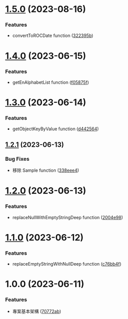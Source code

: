 # [1.5.0](https://github.com/boruei-chen/utils/compare/v1.4.0...v1.5.0) (2023-08-16)


### Features

* convertToROCDate function ([322395b](https://github.com/boruei-chen/utils/commit/322395b411fe8360663d3dab424a8cf2c41d8a7f))

# [1.4.0](https://github.com/boruei-chen/utils/compare/v1.3.0...v1.4.0) (2023-06-15)


### Features

* getEnAlphabetList function ([f05875f](https://github.com/boruei-chen/utils/commit/f05875f13418d63ae36f64e516477382b8dd6903))

# [1.3.0](https://github.com/boruei-chen/utils/compare/v1.2.1...v1.3.0) (2023-06-14)


### Features

* getObjectKeyByValue function ([d442564](https://github.com/boruei-chen/utils/commit/d4425643e57dc10deba6b4645a72496936f5aaf4))

## [1.2.1](https://github.com/boruei-chen/utils/compare/v1.2.0...v1.2.1) (2023-06-13)


### Bug Fixes

* 移除 Sample function ([338eee4](https://github.com/boruei-chen/utils/commit/338eee403be44e9da2c239c7e1b7d4f985af50d7))

# [1.2.0](https://github.com/boruei-chen/utils/compare/v1.1.0...v1.2.0) (2023-06-13)


### Features

* replaceNullWithEmptyStringDeep function ([2004e98](https://github.com/boruei-chen/utils/commit/2004e9807b7bb16dca9da09236d1276a741d8d64))

# [1.1.0](https://github.com/boruei-chen/utils/compare/v1.0.0...v1.1.0) (2023-06-12)


### Features

* replaceEmptyStringWithNullDeep function ([c76bb4f](https://github.com/boruei-chen/utils/commit/c76bb4f29447815e544cd88fd4c3fca5c2078ab5))

# 1.0.0 (2023-06-11)


### Features

* 專案基本架構 ([70772ab](https://github.com/boruei-chen/utils/commit/70772abde068b7c402768e6b0486c276170f7d59))
